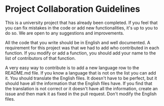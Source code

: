 # Project Collaboration Guidelines

This is a university project that has already been completed. If you feel that you can fix mistakes in the code or add new functionalities, it's up to you to do so. We are open to any suggestions and improvements.

All the code that you write should be in English and well documented. A requirement for this project was that we had to add who contributed in each function. If you modify or add a function, you should add your name to the list of contributors of that function.

A very easy way to contribute is to add a new language row to the README.md file. If you know a language that is not on the list you can add it. You should translate the English files. It doesn't have to be perfect, but it should have all the information that the English files have. If you find that the translation is not correct or it doesn't have all the information, create an issue and then mark it as fixed in the pull request. Don't modify the English files.
